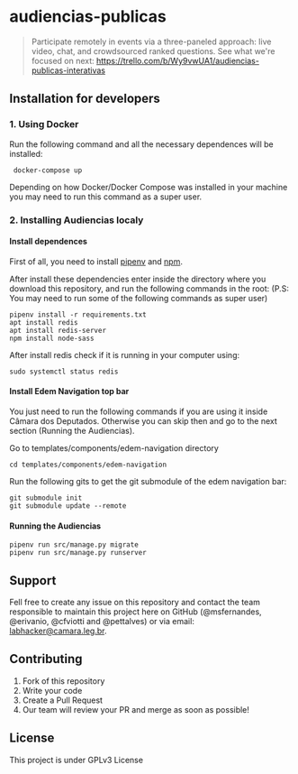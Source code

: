 # audiencias-publicas
> Participate remotely in events via a three-paneled approach: live video, chat, and crowdsourced ranked questions. See what we're focused on next: https://trello.com/b/Wy9vwUA1/audiencias-publicas-interativas


## Installation for developers
 
### 1. Using Docker

Run the following command and all the necessary dependences will be installed:

```
 docker-compose up
```

Depending on how Docker/Docker Compose was installed in your machine you may need to run this command as a super user.

### 2. Installing Audiencias localy

#### Install dependences

First of all, you need to install [pipenv](https://pipenv.readthedocs.io/en/latest/install/#installing-pipenv) and [npm](https://www.npmjs.com/get-npm). 

After install these dependencies enter inside the directory where you download this repository, and run the following commands in the root:
(P.S: You may need to run some of the following commands as super user)

```
pipenv install -r requirements.txt
apt install redis
apt install redis-server
npm install node-sass
```

After install redis check if it is running in your computer using:

```
sudo systemctl status redis
```

#### Install Edem Navigation top bar

You just need to run the following commands if you are using it inside Câmara dos Deputados. Otherwise you can skip then and go to the next section (Running the Audiencias).

Go to templates/components/edem-navigation directory

```
cd templates/components/edem-navigation
```

Run the following gits to get the git submodule of the edem navigation bar:

```
git submodule init
git submodule update --remote
```


#### Running the Audiencias

```
pipenv run src/manage.py migrate
pipenv run src/manage.py runserver
```

## Support

Fell free to create any issue on this repository and contact the team responsible to maintain this project here on GitHub (@msfernandes, @erivanio, @cfviotti and @pettalves) or via email: labhacker@camara.leg.br.

## Contributing
1. Fork of this repository
2. Write your code
3. Create a Pull Request
4. Our team will review your PR and merge as soon as possible!

## License
This project is under GPLv3 License

